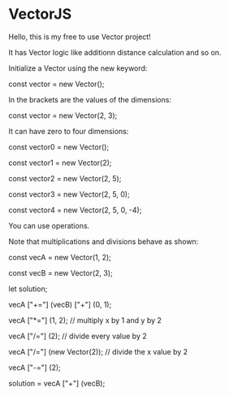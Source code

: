 # VectorJS


Hello, this is my free to use Vector project!


It has Vector logic like additionn distance calculation and so on.


Initialize a Vector using the new keyword:

const vector = new Vector();


In the brackets are the values of the dimensions:

const vector = new Vector(2, 3);


It can have zero to four dimensions:

const vector0 = new Vector();

const vector1 = new Vector(2);

const vector2 = new Vector(2, 5);

const vector3 = new Vector(2, 5, 0);

const vector4 = new Vector(2, 5, 0, -4);


You can use operations.

Note that multiplications and divisions behave as shown:


const vecA = new Vector(1, 2);

const vecB = new Vector(2, 3);

let solution;


vecA ["+="] (vecB) ["+"] (0, 1);


vecA ["*="] (1, 2); // multiply x by 1 and y by 2

vecA ["/="] (2); // divide every value by 2

vecA ["/="] (new Vector(2)); // divide the x value by 2


vecA ["-="] (2);

solution = vecA ["+"] (vecB);